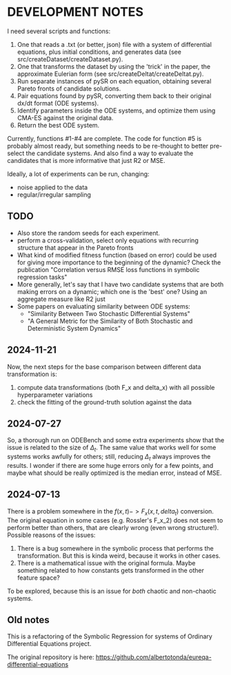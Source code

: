 # DEVELOPMENT NOTES
I need several scripts and functions:
1. One that reads a .txt (or better, json) file with a system of differential equations, plus initial conditions, and generates data (see src/createDataset/createDataset.py).
2. One that transforms the dataset by using the 'trick' in the paper, the approximate Eulerian form (see src/createDeltat/createDeltat.py).
3. Run separate instances of pySR on each equation, obtaining several Pareto fronts of candidate solutions.
4. Pair equations found by pySR, converting them back to their original dx/dt format (ODE systems).
5. Identify parameters inside the ODE systems, and optimize them using CMA-ES against the original data.
6. Return the best ODE system.

Currently, functions #1-#4 are complete. The code for function #5 is probably almost ready, but something needs to be re-thought to better pre-select the candidate systems. And also find a way to evaluate the candidates that is more informative that just R2 or MSE.

Ideally, a lot of experiments can be run, changing:
- noise applied to the data
- regular/irregular sampling

## TODO
- Also store the random seeds for each experiment.
- perform a cross-validation, select only equations with recurring structure that appear in the Pareto fronts
- What kind of modified fitness function (based on error) could be used for giving more importance to the beginning of the dynamic? Check the publication "Correlation versus RMSE loss functions in symbolic regression tasks"
- More generally, let's say that I have two candidate systems that are both making errors on a dynamic; which one is the 'best' one? Using an aggregate measure like R2 just 
- Some papers on evaluating similarity between ODE systems: 
	- "Similarity Between Two Stochastic Differential Systems"
	- "A General Metric for the Similarity of Both Stochastic and Deterministic System Dynamics"

## 2024-11-21
Now, the next steps for the base comparison between different data transformation is:
1. compute data transformations (both F_x and delta_x) with all possible hyperparameter variations
2. check the fitting of the ground-truth solution against the data 

## 2024-07-27
So, a thorough run on ODEBench and some extra experiments show that the issue is related to the size of $\Delta_t$. The same value that works well for some systems works awfully for others; still, reducing $\Delta_t$ always improves the results. I wonder if there are some huge errors only for a few points, and maybe what should be really optimized is the median error, instead of MSE.

## 2024-07-13
There is a problem somewhere in the $f(x, t) -> F_x(x, t, delta_t)$ conversion. The original equation in some cases (e.g. Rossler's F_x_2) does not seem to perform better than others, that are clearly wrong (even wrong structure!). Possible reasons of the issues:
1. There is a bug somewhere in the symbolic process that performs the transformation. But this is kinda weird, because it works in other cases.
2. There is a mathematical issue with the original formula. Maybe something related to how constants gets transformed in the other feature space?

To be explored, because this is an issue for *both* chaotic and non-chaotic systems.

## Old notes
This is a refactoring of the Symbolic Regression for systems of Ordinary Differential Equations project.

The original repository is here: https://github.com/albertotonda/eureqa-differential-equations
